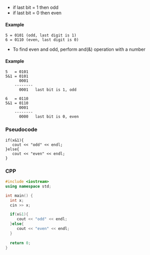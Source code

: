 * if last bit = 1 then odd
* if last bit = 0 then even
#### Example
```
5 = 0101 (odd, last digit is 1)
6 = 0110 (even, last digit is 0)
```
* To find even and odd, perform and(&) operation with a number
#### Example
```
5   = 0101
5&1 = 0101
      0001
    --------
      0001   last bit is 1, odd
```
```
6   = 0110
5&1 = 0110
      0001
    --------
      0000   last bit is 0, even
```
### Pseudocode
```
if(x&1){
   cout << "odd" << endl;
}else{
   cout << "even" << endl;
}
```
### CPP
```cpp
#include <iostream>
using namespace std;

int main() {
  int x;
  cin >> x;

  if(x&1){
     cout << "odd" << endl;
  }else{
     cout << "even" << endl;
  }
	
  return 0;
}
```
